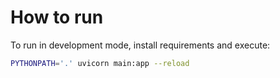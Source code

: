 How to run
==========

To run in development mode, install requirements and execute:

```bash
PYTHONPATH='.' uvicorn main:app --reload
```
